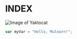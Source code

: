 # INDEX
![Image of Yaktocat](https://octodex.github.com/images/yaktocat.png)

``` javascript
var myVar = "Hello, Mulearn!";
```

